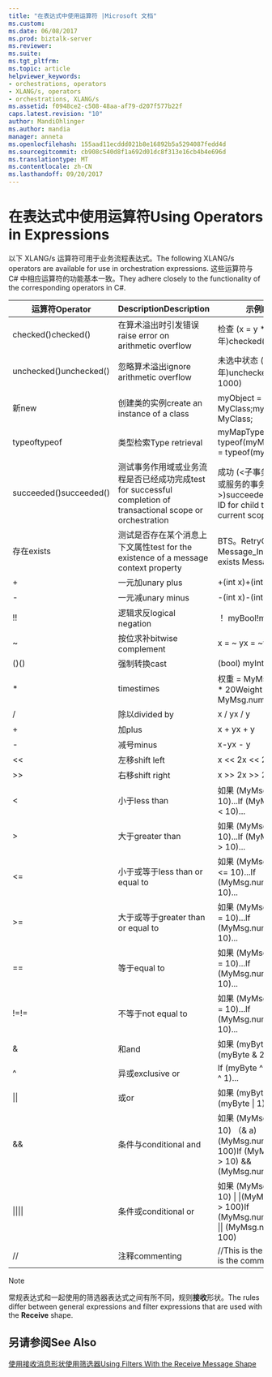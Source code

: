 ```yaml
---
title: "在表达式中使用运算符 |Microsoft 文档"
ms.custom: 
ms.date: 06/08/2017
ms.prod: biztalk-server
ms.reviewer: 
ms.suite: 
ms.tgt_pltfrm: 
ms.topic: article
helpviewer_keywords:
- orchestrations, operators
- XLANG/s, operators
- orchestrations, XLANG/s
ms.assetid: f0948ce2-c508-48aa-af79-d207f577b22f
caps.latest.revision: "10"
author: MandiOhlinger
ms.author: mandia
manager: anneta
ms.openlocfilehash: 155aad11ecddd021b8e16892b5a5294087fedd4d
ms.sourcegitcommit: cb908c540d8f1a692d01dc8f313e16cb4b4e696d
ms.translationtype: MT
ms.contentlocale: zh-CN
ms.lasthandoff: 09/20/2017
---
```

# <a name="using-operators-in-expressions"></a><span data-ttu-id="4836b-102">在表达式中使用运算符</span><span class="sxs-lookup"><span data-stu-id="4836b-102">Using Operators in Expressions</span></span>
<span data-ttu-id="4836b-103">以下 XLANG/s 运算符可用于业务流程表达式。</span><span class="sxs-lookup"><span data-stu-id="4836b-103">The following XLANG/s operators are available for use in orchestration expressions.</span></span> <span data-ttu-id="4836b-104">这些运算符与 C# 中相应运算符的功能基本一致。</span><span class="sxs-lookup"><span data-stu-id="4836b-104">They adhere closely to the functionality of the corresponding operators in C#.</span></span>  
  
|<span data-ttu-id="4836b-105">运算符</span><span class="sxs-lookup"><span data-stu-id="4836b-105">Operator</span></span>|<span data-ttu-id="4836b-106">Description</span><span class="sxs-lookup"><span data-stu-id="4836b-106">Description</span></span>|<span data-ttu-id="4836b-107">示例</span><span class="sxs-lookup"><span data-stu-id="4836b-107">Example</span></span>|  
|--------------|-----------------|-------------|  
|<span data-ttu-id="4836b-108">checked()</span><span class="sxs-lookup"><span data-stu-id="4836b-108">checked()</span></span>|<span data-ttu-id="4836b-109">在算术溢出时引发错误</span><span class="sxs-lookup"><span data-stu-id="4836b-109">raise error on arithmetic overflow</span></span>|<span data-ttu-id="4836b-110">检查 (x = y * 1000年)</span><span class="sxs-lookup"><span data-stu-id="4836b-110">checked(x = y * 1000)</span></span>|  
|<span data-ttu-id="4836b-111">unchecked()</span><span class="sxs-lookup"><span data-stu-id="4836b-111">unchecked()</span></span>|<span data-ttu-id="4836b-112">忽略算术溢出</span><span class="sxs-lookup"><span data-stu-id="4836b-112">ignore arithmetic overflow</span></span>|<span data-ttu-id="4836b-113">未选中状态 (x = y * 1000年)</span><span class="sxs-lookup"><span data-stu-id="4836b-113">unchecked(x = y * 1000)</span></span>|  
|<span data-ttu-id="4836b-114">新</span><span class="sxs-lookup"><span data-stu-id="4836b-114">new</span></span>|<span data-ttu-id="4836b-115">创建类的实例</span><span class="sxs-lookup"><span data-stu-id="4836b-115">create an instance of a class</span></span>|<span data-ttu-id="4836b-116">myObject = 新 MyClass;</span><span class="sxs-lookup"><span data-stu-id="4836b-116">myObject = new MyClass;</span></span>|  
|<span data-ttu-id="4836b-117">typeof</span><span class="sxs-lookup"><span data-stu-id="4836b-117">typeof</span></span>|<span data-ttu-id="4836b-118">类型检索</span><span class="sxs-lookup"><span data-stu-id="4836b-118">Type retrieval</span></span>|<span data-ttu-id="4836b-119">myMapType = typeof(myMap)</span><span class="sxs-lookup"><span data-stu-id="4836b-119">myMapType = typeof(myMap)</span></span>|  
|<span data-ttu-id="4836b-120">succeeded()</span><span class="sxs-lookup"><span data-stu-id="4836b-120">succeeded()</span></span>|<span data-ttu-id="4836b-121">测试事务作用域或业务流程是否已经成功完成</span><span class="sxs-lookup"><span data-stu-id="4836b-121">test for successful completion of transactional scope or orchestration</span></span>|<span data-ttu-id="4836b-122">成功 (\<子事务的当前作用域或服务的事务 ID >)</span><span class="sxs-lookup"><span data-stu-id="4836b-122">succeeded(\<transaction ID for child transaction of current scope or service>)</span></span>|  
|<span data-ttu-id="4836b-123">存在</span><span class="sxs-lookup"><span data-stu-id="4836b-123">exists</span></span>|<span data-ttu-id="4836b-124">测试是否存在某个消息上下文属性</span><span class="sxs-lookup"><span data-stu-id="4836b-124">test for the existence of a message context property</span></span>|<span data-ttu-id="4836b-125">BTS。RetryCount 存在 Message_In</span><span class="sxs-lookup"><span data-stu-id="4836b-125">BTS.RetryCount exists Message_In</span></span>|  
|+|<span data-ttu-id="4836b-126">一元加</span><span class="sxs-lookup"><span data-stu-id="4836b-126">unary plus</span></span>|<span data-ttu-id="4836b-127">+(int x)</span><span class="sxs-lookup"><span data-stu-id="4836b-127">+(int x)</span></span>|  
|-|<span data-ttu-id="4836b-128">一元减</span><span class="sxs-lookup"><span data-stu-id="4836b-128">unary minus</span></span>|<span data-ttu-id="4836b-129">-(int x)</span><span class="sxs-lookup"><span data-stu-id="4836b-129">-(int x)</span></span>|  
|<span data-ttu-id="4836b-130">!</span><span class="sxs-lookup"><span data-stu-id="4836b-130">!</span></span>|<span data-ttu-id="4836b-131">逻辑求反</span><span class="sxs-lookup"><span data-stu-id="4836b-131">logical negation</span></span>|<span data-ttu-id="4836b-132">！ myBool</span><span class="sxs-lookup"><span data-stu-id="4836b-132">!myBool</span></span>|  
|~|<span data-ttu-id="4836b-133">按位求补</span><span class="sxs-lookup"><span data-stu-id="4836b-133">bitwise complement</span></span>|<span data-ttu-id="4836b-134">x = ~ y</span><span class="sxs-lookup"><span data-stu-id="4836b-134">x = ~y</span></span>|  
|<span data-ttu-id="4836b-135">()</span><span class="sxs-lookup"><span data-stu-id="4836b-135">()</span></span>|<span data-ttu-id="4836b-136">强制转换</span><span class="sxs-lookup"><span data-stu-id="4836b-136">cast</span></span>|<span data-ttu-id="4836b-137">(bool) myInt</span><span class="sxs-lookup"><span data-stu-id="4836b-137">(bool) myInt</span></span>|  
|*|<span data-ttu-id="4836b-138">times</span><span class="sxs-lookup"><span data-stu-id="4836b-138">times</span></span>|<span data-ttu-id="4836b-139">权重 = MyMsg.numOrders * 20</span><span class="sxs-lookup"><span data-stu-id="4836b-139">Weight = MyMsg.numOrders * 20</span></span>|  
|/|<span data-ttu-id="4836b-140">除以</span><span class="sxs-lookup"><span data-stu-id="4836b-140">divided by</span></span>|<span data-ttu-id="4836b-141">x / y</span><span class="sxs-lookup"><span data-stu-id="4836b-141">x / y</span></span>|  
|+|<span data-ttu-id="4836b-142">加</span><span class="sxs-lookup"><span data-stu-id="4836b-142">plus</span></span>|<span data-ttu-id="4836b-143">x + y</span><span class="sxs-lookup"><span data-stu-id="4836b-143">x + y</span></span>|  
|-|<span data-ttu-id="4836b-144">减号</span><span class="sxs-lookup"><span data-stu-id="4836b-144">minus</span></span>|<span data-ttu-id="4836b-145">x-y</span><span class="sxs-lookup"><span data-stu-id="4836b-145">x - y</span></span>|  
|<<|<span data-ttu-id="4836b-146">左移</span><span class="sxs-lookup"><span data-stu-id="4836b-146">shift left</span></span>|<span data-ttu-id="4836b-147">x <\< 2</span><span class="sxs-lookup"><span data-stu-id="4836b-147">x <\< 2</span></span>|  
|>>|<span data-ttu-id="4836b-148">右移</span><span class="sxs-lookup"><span data-stu-id="4836b-148">shift right</span></span>|<span data-ttu-id="4836b-149">x >> 2</span><span class="sxs-lookup"><span data-stu-id="4836b-149">x >> 2</span></span>|  
|<|<span data-ttu-id="4836b-150">小于</span><span class="sxs-lookup"><span data-stu-id="4836b-150">less than</span></span>|<span data-ttu-id="4836b-151">如果 (MyMsg.numOrders \< 10)...</span><span class="sxs-lookup"><span data-stu-id="4836b-151">If (MyMsg.numOrders \< 10)...</span></span>|  
|>|<span data-ttu-id="4836b-152">大于</span><span class="sxs-lookup"><span data-stu-id="4836b-152">greater than</span></span>|<span data-ttu-id="4836b-153">如果 (MyMsg.numOrders > 10)...</span><span class="sxs-lookup"><span data-stu-id="4836b-153">If (MyMsg.numOrders > 10)...</span></span>|  
|<=|<span data-ttu-id="4836b-154">小于或等于</span><span class="sxs-lookup"><span data-stu-id="4836b-154">less than or equal to</span></span>|<span data-ttu-id="4836b-155">如果 (MyMsg.numOrders \<= 10)...</span><span class="sxs-lookup"><span data-stu-id="4836b-155">If (MyMsg.numOrders \<= 10)...</span></span>|  
|>=|<span data-ttu-id="4836b-156">大于或等于</span><span class="sxs-lookup"><span data-stu-id="4836b-156">greater than or equal to</span></span>|<span data-ttu-id="4836b-157">如果 (MyMsg.numOrders > = 10)...</span><span class="sxs-lookup"><span data-stu-id="4836b-157">If (MyMsg.numOrders >= 10)...</span></span>|  
|==|<span data-ttu-id="4836b-158">等于</span><span class="sxs-lookup"><span data-stu-id="4836b-158">equal to</span></span>|<span data-ttu-id="4836b-159">如果 (MyMsg.numOrders = = 10)...</span><span class="sxs-lookup"><span data-stu-id="4836b-159">If (MyMsg.numOrders == 10)...</span></span>|  
|<span data-ttu-id="4836b-160">!=</span><span class="sxs-lookup"><span data-stu-id="4836b-160">!=</span></span>|<span data-ttu-id="4836b-161">不等于</span><span class="sxs-lookup"><span data-stu-id="4836b-161">not equal to</span></span>|<span data-ttu-id="4836b-162">如果 (MyMsg.numOrders ！ = 10)...</span><span class="sxs-lookup"><span data-stu-id="4836b-162">If (MyMsg.numOrders != 10)...</span></span>|  
|&|<span data-ttu-id="4836b-163">和</span><span class="sxs-lookup"><span data-stu-id="4836b-163">and</span></span>|<span data-ttu-id="4836b-164">如果 (myByte 和 255)...</span><span class="sxs-lookup"><span data-stu-id="4836b-164">If (myByte & 255)...</span></span>|  
|^|<span data-ttu-id="4836b-165">异或</span><span class="sxs-lookup"><span data-stu-id="4836b-165">exclusive or</span></span>|<span data-ttu-id="4836b-166">If (myByte ^ 1)...</span><span class="sxs-lookup"><span data-stu-id="4836b-166">If (myByte ^ 1)...</span></span>|  
|<span data-ttu-id="4836b-167">&#124;</span><span class="sxs-lookup"><span data-stu-id="4836b-167">&#124;</span></span>|<span data-ttu-id="4836b-168">或</span><span class="sxs-lookup"><span data-stu-id="4836b-168">or</span></span>|<span data-ttu-id="4836b-169">如果 (myByte &#124; 1)...</span><span class="sxs-lookup"><span data-stu-id="4836b-169">If (myByte &#124; 1)...</span></span>|  
|&&|<span data-ttu-id="4836b-170">条件与</span><span class="sxs-lookup"><span data-stu-id="4836b-170">conditional and</span></span>|<span data-ttu-id="4836b-171">如果 (MyMsg.numOrders > 10) （& a) （& a) (MyMsg.numOrders < 100)</span><span class="sxs-lookup"><span data-stu-id="4836b-171">If (MyMsg.numOrders > 10) && (MyMsg.numOrders < 100)</span></span>|  
|<span data-ttu-id="4836b-172">&#124;&#124;</span><span class="sxs-lookup"><span data-stu-id="4836b-172">&#124;&#124;</span></span>|<span data-ttu-id="4836b-173">条件或</span><span class="sxs-lookup"><span data-stu-id="4836b-173">conditional or</span></span>|<span data-ttu-id="4836b-174">如果 (MyMsg.numOrders \< 10) &#124; &#124;(MyMsg.numOrders > 100)</span><span class="sxs-lookup"><span data-stu-id="4836b-174">If (MyMsg.numOrders \< 10) &#124;&#124; (MyMsg.numOrders > 100)</span></span>|  
|//|<span data-ttu-id="4836b-175">注释</span><span class="sxs-lookup"><span data-stu-id="4836b-175">commenting</span></span>|<span data-ttu-id="4836b-176">//This is the comment</span><span class="sxs-lookup"><span data-stu-id="4836b-176">//This is the comment</span></span>|  
  
> [!NOTE]
>  <span data-ttu-id="4836b-177">常规表达式和一起使用的筛选器表达式之间有所不同，规则**接收**形状。</span><span class="sxs-lookup"><span data-stu-id="4836b-177">The rules differ between general expressions and filter expressions that are used with the **Receive** shape.</span></span>  
  
## <a name="see-also"></a><span data-ttu-id="4836b-178">另请参阅</span><span class="sxs-lookup"><span data-stu-id="4836b-178">See Also</span></span>  
 [<span data-ttu-id="4836b-179">使用接收消息形状使用筛选器</span><span class="sxs-lookup"><span data-stu-id="4836b-179">Using Filters With the Receive Message Shape</span></span>](../core/using-filters-with-the-receive-message-shape.md)